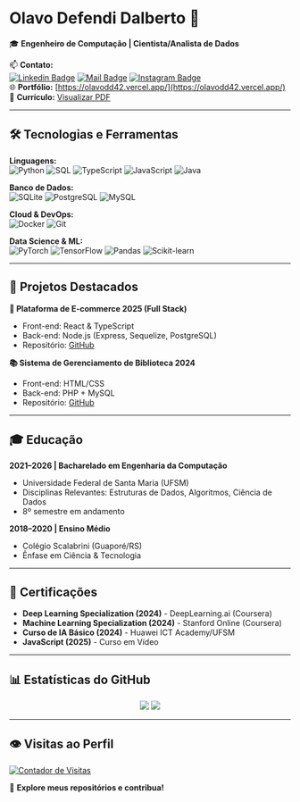 # Olavo Defendi Dalberto 👋

🎓 **Engenheiro de Computação | Cientista/Analista de Dados**

📫 **Contato:**  
[![Linkedin Badge](https://img.shields.io/badge/-Olavo_Defendi_Dalberto-0e76a8?style=flat&logo=linkedin&logoColor=white)](https://www.linkedin.com/in/olavo-defendi-dalberto-050144235) 
[![Mail Badge](https://img.shields.io/badge/-olavodalberto921-c0392b?style=flat&logo=gmail&logoColor=white)](mailto:olavodalberto921@gmail.com) 
[![Instagram Badge](https://img.shields.io/badge/-@dalbertolavo-e84393?style=flat&logo=instagram&logoColor=white)](https://www.instagram.com/dalbertolavo/)  
🌐 **Portfólio:** [https://olavodd42.vercel.app/](https://olavodd42.vercel.app/)  
📄 **Currículo:** [Visualizar PDF](https://drive.google.com/file/d/1wksFVUiG8sZQc9AsRY83yRjCHBru2BwC/view?usp=sharing)

---

## 🛠️ **Tecnologias e Ferramentas**

**Linguagens:**  
![Python](https://img.shields.io/badge/Python-3776AB?style=flat&logo=python&logoColor=white)
![SQL](https://img.shields.io/badge/SQL-4479A1?style=flat&logo=postgresql&logoColor=white)
![TypeScript](https://img.shields.io/badge/TypeScript-007ACC?style=flat&logo=typescript&logoColor=white)
![JavaScript](https://img.shields.io/badge/JavaScript-F7DF1E?style=flat&logo=javascript&logoColor=black)
![Java](https://img.shields.io/badge/Java-ED8B00?style=flat&logo=openjdk&logoColor=white)

**Banco de Dados:**  
![SQLite](https://img.shields.io/badge/sqlite-%2307405e.svg?style=for-the-badge&logo=sqlite&logoColor=white)
![PostgreSQL](https://img.shields.io/badge/PostgreSQL-316192?style=flat&logo=postgresql&logoColor=white)
![MySQL](https://img.shields.io/badge/MySQL-005C84?style=flat&logo=mysql&logoColor=white)

**Cloud & DevOps:**  
![Docker](https://img.shields.io/badge/Docker-2CA5E0?style=flat&logo=docker&logoColor=white)
![Git](https://img.shields.io/badge/Git-F05032?style=flat&logo=git&logoColor=white)

**Data Science & ML:**  
![PyTorch](https://img.shields.io/badge/PyTorch-EE4C2C?style=flat&logo=pytorch&logoColor=white)
![TensorFlow](https://img.shields.io/badge/TensorFlow-FF6F00?style=flat&logo=tensorflow&logoColor=white)
![Pandas](https://img.shields.io/badge/pandas-150458?style=flat&logo=pandas&logoColor=white)
![Scikit-learn](https://img.shields.io/badge/scikitlearn-F7931E?style=flat&logo=scikit-learn&logoColor=white)

---

## 📌 **Projetos Destacados**

**🛒 Plataforma de E-commerce 2025 (Full Stack)**  
- Front-end: React & TypeScript  
- Back-end: Node.js (Express, Sequelize, PostgreSQL)  
- Repositório: [GitHub](https://github.com/olavodd42/ecommerce-platform)

**📚 Sistema de Gerenciamento de Biblioteca 2024**  
- Front-end: HTML/CSS  
- Back-end: PHP + MySQL  
- Repositório: [GitHub](https://github.com/olavodd42/library-system)

---

## 🎓 **Educação**

**2021–2026 | Bacharelado em Engenharia da Computação**  
- Universidade Federal de Santa Maria (UFSM)  
- Disciplinas Relevantes: Estruturas de Dados, Algoritmos, Ciência de Dados  
- 8º semestre em andamento  

**2018–2020 | Ensino Médio**  
- Colégio Scalabrini (Guaporé/RS)  
- Ênfase em Ciência & Tecnologia  

---

## 📜 **Certificações**

- **Deep Learning Specialization (2024)** - DeepLearning.ai (Coursera)  
- **Machine Learning Specialization (2024)** - Stanford Online (Coursera)  
- **Curso de IA Básico (2024)** - Huawei ICT Academy/UFSM  
- **JavaScript (2025)** - Curso em Vídeo  

---

## 📊 **Estatísticas do GitHub**

<div align="center">
  <img src="https://github-readme-stats.vercel.app/api?username=olavodd42&show_icons=true&theme=transparent&cache=0&border_radius=10" />
  <img src="https://github-readme-stats.vercel.app/api/top-langs/?username=olavodd42&layout=compact&langs_count=8&cache=0&theme=transparent&show_icons=true&border_radius=10" />
</div>

---

## 👁️ **Visitas ao Perfil**  
[![Contador de Visitas](https://u8views.com/api/v1/github/profiles/125816508/views/day-week-month-total-count.svg)](https://u8views.com/github/olavodd42)

🌟 **Explore meus repositórios e contribua!**
